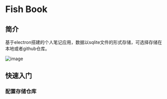 # Fish Book
## 简介
基于electron搭建的个人笔记应用，数据以sqlite文件的形式存储，可选择存储在本地或者github仓库。

![image](https://user-images.githubusercontent.com/46307662/172566438-b7a93d8d-1f8a-412c-9543-6f2ecf0f1231.png)

## 快速入门

### 配置存储仓库
